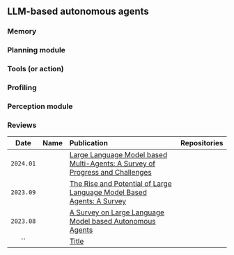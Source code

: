## LLM-based autonomous agents
### Memory
### Planning module
### Tools (or action)
### Profiling
### Perception module
### Reviews

|   Date    |     Name     | Publication | Repositories |
| :-------: | :---------- | :--------- | :---------: |
| `2024.01` |  | [Large Language Model based Multi-Agents: A Survey of Progress and Challenges](https://arxiv.org/abs/2402.01680) | |
| `2023.09` |  | [The Rise and Potential of Large Language Model Based Agents: A Survey](https://arxiv.org/abs/2309.07864) | |
| `2023.08` |  | [A Survey on Large Language Model based Autonomous Agents](https://arxiv.org/abs/2308.11432) | |
| `` |  | [Title]() | |